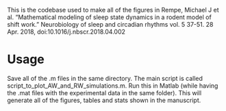 This is the codebase used to make all of the figures in Rempe, Michael J et al. “Mathematical modeling of sleep state dynamics in a rodent model of shift work.” Neurobiology of sleep and circadian rhythms vol. 5 37-51. 28 Apr. 2018, doi:10.1016/j.nbscr.2018.04.002


# Usage
Save all of the .m files in the same directory.  The main script is called script_to_plot_AW_and_RW_simulations.m.  Run this in Matlab (while having the .mat files with the experimental data in the same folder). 
This will generate all of the figures, tables and stats shown in the manuscript. 

